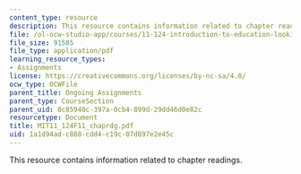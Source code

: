 ```yaml
---
content_type: resource
description: This resource contains information related to chapter readings.
file: /ol-ocw-studio-app/courses/11-124-introduction-to-education-looking-forward-and-looking-back-on-education-fall-2011/1a1d94adc888cdd4c19c07d897e2e45c_MIT11_124F11_chaprdg.pdf
file_size: 91505
file_type: application/pdf
learning_resource_types:
- Assignments
license: https://creativecommons.org/licenses/by-nc-sa/4.0/
ocw_type: OCWFile
parent_title: Ongoing Assignments
parent_type: CourseSection
parent_uid: 8c85940c-397a-0cb4-899d-29dd46d0e82c
resourcetype: Document
title: MIT11_124F11_chaprdg.pdf
uid: 1a1d94ad-c888-cdd4-c19c-07d897e2e45c
---
```

This resource contains information related to chapter readings.